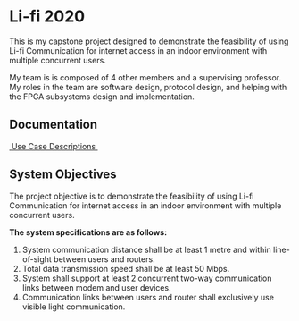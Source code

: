 # Li-fi 2020

This is my capstone project designed to demonstrate the feasibility of using Li-fi Communication for internet access in an indoor environment with multiple concurrent users.

My team is is composed of 4 other members and a supervising professor. My roles in the team are software design, protocol design, and helping with the FPGA subsystems design and implementation.

## Documentation

[ Use Case Descriptions ][1]

## System Objectives

The project objective is to demonstrate the feasibility of using Li-fi Communication for internet access in an indoor environment with multiple concurrent users.

**The system specifications are as follows:**

1. System communication distance shall be at least 1 metre and within line-of-sight between users and routers.
2. Total data transmission speed shall be at least 50 Mbps.
3. System shall support at least 2 concurrent two-way communication links between modem  and user devices.
4. Communication links between users and router shall exclusively use visible light communication.

[1]:	Use%20Case%20Descriptions.md "Use Case Descriptions"